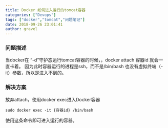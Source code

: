```yaml
---
title: Docker 如何进入运行的tomcat容器
categories: ["Devops"]
tags: ["docker","tomcat","问题笔记"]
date: 2018-09-26 23:01:41 
author: gravel
---
```


### 问题描述
当docker在 “-d”守护态运行tomcat容器的时候，，docker attach 容器id 就会一直卡着。
因为此时容器运行的进程是ssh，而不是/bin/bash 也没有虚拟终端（-it）参数，所以是进入不到的。

<!--more-->

### 解决方案
放弃attach，使用docker exec进入Docker容器
```
sudo docker exec -it {容器id} /bin/bash  
```
使用这条命令即可进入运行的容器。
